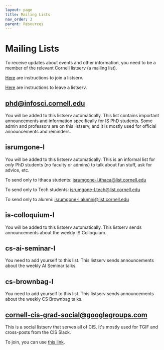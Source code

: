 ```yaml
---
layout: page
title: Mailing Lists
nav_order: 3
parent: Resources
---
```


# Mailing Lists

To receive updates about events and other information, you need to be a member of the relevant Cornell listserv (a mailing list).

[Here](https://it.cornell.edu/lyris/join-e-lists-lyris) are instructions to join a listserv.

[Here](https://it.cornell.edu/lyris/leave-e-lists-lyris) are instructions to leave a listserv.

## phd@infosci.cornell.edu
You will be added to this listserv automatically. This list contains important announcements and information specifically for IS PhD students. Some admin and professors are on this listserv, and it is mostly used for official announcements and reminders.

## isrumgone-l
You will be added to this listserv automatically. This is an informal list for *only* PhD students (no faculty or admins) to talk about fun stuff, ask for advice, etc.

To send only to Ithaca students: isrumgone-l.ithaca@list.cornell.edu

To send only to Tech students: isrumgone-l.tech@list.cornell.edu

To send only to alumni: isrumgone-l.alumni@list.cornell.edu

## is-colloquium-l
You will be added to this listserv automatically. This listserv sends announcements about the weekly IS Colloquium.

## cs-ai-seminar-l
You need to add yourself to this list. This listserv sends announcements about the weekly AI Seminar talks.

## cs-brownbag-l
You need to add yourself to this list. This listserv sends announcements about the weekly CS Brownbag talks.

## cornell-cis-grad-social@googlegroups.com
This is a social listserv that serves all of CIS. It's mostly used for TGIF and cross-posts from the CIS Slack.

To join, you can use [this link](https://groups.google.com/forum/#!forum/cornell-cis-grad-social).

